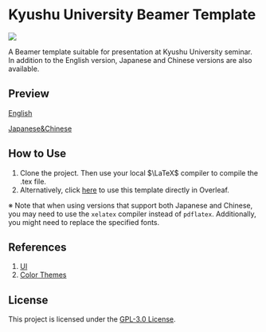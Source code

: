 # Kyushu University Beamer Template

![](https://img.shields.io/github/last-commit/IdealistYu/KyushuUniversityBeamerTemplate)

A Beamer template suitable for presentation at Kyushu University seminar. In addition to the English version,  Japanese and Chinese versions are also available.

## Preview

[English](KU_en.pdf)

[Japanese&Chinese](KU_jp&zh.pdf)

## How to Use

1. Clone the project. Then use your local $\LaTeX$ compiler to compile the .tex file.
2. Alternatively, click [here](https://www.overleaf.com/latex/templates/kyushu-university-beamer-template/grrtfbmkttfd) to use this template directly in Overleaf.

※ Note that when using versions that support both Japanese and Chinese, you may need to use the `xelatex` compiler instead of `pdflatex`. Additionally, you might need to replace the specified fonts.

## References
1. [UI](https://www.kyushu-u.ac.jp/f/36498/KU-UIdesignmanual_jp_all.pdf.pdf)
2. [Color Themes](https://github.com/josephwright/beamer/blob/main/base/themes/color/beamercolorthemebeaver.sty)

## License

This project is licensed under the [GPL-3.0 License](LICENSE).